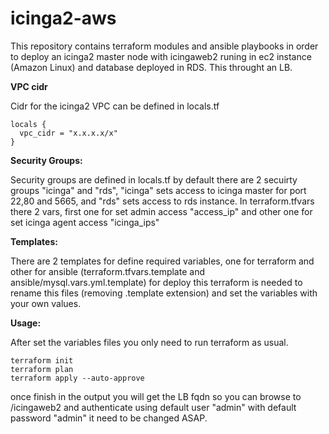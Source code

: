 # icinga2-aws
This repository contains terraform modules and ansible playbooks in order to deploy an icinga2 master node with icingaweb2 runing in ec2 instance (Amazon Linux) and database deployed in RDS. This throught an LB.

**VPC cidr**

Cidr for the icinga2 VPC can be defined in locals.tf
```
locals {
  vpc_cidr = "x.x.x.x/x"
} 
```
**Security Groups:**

Security groups are defined in locals.tf by default there are 2 secuirty groups "icinga" and "rds", "icinga" sets access to icinga master for port 22,80 and 5665, and "rds" sets access to rds instance.
In terraform.tfvars there 2 vars, first one for set admin access "access_ip" and other one for set icinga agent access "icinga_ips"

**Templates:**

There are 2 templates for define required variables, one for terraform and other for ansible (terraform.tfvars.template and ansible/mysql.vars.yml.template) for deploy this terraform is needed to rename this files (removing .template extension) and set the variables with your own values.

**Usage:**

After set the variables files you only need to run terraform as usual.
```
terraform init
terraform plan
terraform apply --auto-approve
```
once finish in the output you will get the LB fqdn so you can browse to /icingaweb2 and authenticate using default user "admin" with default password "admin" it need to be changed ASAP.